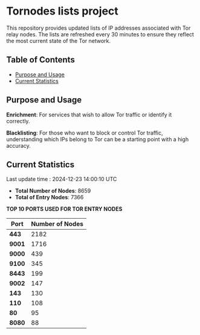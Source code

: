 # Tornodes lists project

This repository provides updated lists of IP addresses associated with Tor relay nodes. The lists are refreshed every 30 minutes to ensure they reflect the most current state of the Tor network.

## Table of Contents

- [Purpose and Usage](#purpose-and-usage)
- [Current Statistics](#current-statistics)


## Purpose and Usage

**Enrichment**: For services that wish to allow Tor traffic or identify it correctly.

**Blacklisting**: For those who want to block or control Tor traffic, understanding which IPs belong to Tor can be a starting point with a high accuracy.

## Current Statistics

Last update time : 2024-12-23 14:00:10 UTC

- **Total Number of Nodes**: 8659
- **Total of Entry Nodes**: 7366

**TOP 10 PORTS USED FOR TOR ENTRY NODES**

| **Port** | **Number of Nodes** |
|------|-----------------|
| **443**   | 2182  |
| **9001**   | 1716  |
| **9000**   | 439  |
| **9100**   | 345  |
| **8443**   | 199  |
| **9002**   | 147  |
| **143**   | 130  |
| **110**   | 108  |
| **80**   | 95  |
| **8080**   | 88  |

